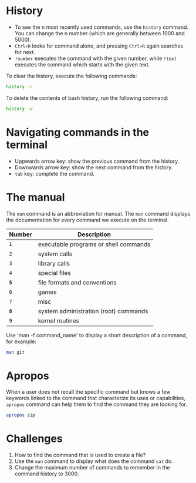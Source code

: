 <h1>History</h1>

* To see the n most recently used commands, use the <code>history</code> command.
You can change the n number (which are generally between 1000 and 5000).
* <code>Ctrl+R</code> looks for command alone, and pressing <code>Ctrl+R</code> again searches for next.
* <code>!number</code> executes the command with the given number, while <code>!text</code> executes the command which starts with the given text.

To clear the history, execute the following commands:

```bash
history -c
```

To delete the contents of bash history, run the following command:

```bash
history -w
```

<h1>Navigating commands in the terminal</h1>

* Uppwards arrow key: show the previous command from the history.
* Downwards arrow key: show the next command from the history.
* <code>tab</code> key: complete the command.

<h1>The manual</h1>

The <code>man</code> command is an abbreviation for manual. 
The <code>man</code> command displays the documentation for every command we execute on the terminal.

| Number | Description |
| --- | --- |
| <code><b>1</b></code> | executable programs or shell commands |
| <code>2</code> | system calls |
| <code>3</code> | library calls |
| <code>4</code> | special files |
| <code><b>5</b></code> | file formats and conventions |
| <code>6</code> | games |
| <code>7</code> | misc |
| <code><b>8</b></code> | system administration (root) commands |
| <code>9</code> | kernel routines |

Use 'man -f command_name' to display a short description of a command, for example:

```bash
man git
```

<h1>Apropos</h1>

When a user does not recall the specific command but knows a few keywords linked to the command that characterize its uses or capabilities, <code>apropos</code> command can help them to find the command they are looking for.

```bash
apropos zip
```

<h1>Challenges</h1>

1. How to find the command that is used to create a file?
2. Use the <code>man</code> command to display what does the command <code>cat</code> do.
3. Change the maximum number of commands to remember in the command history to 3000.
